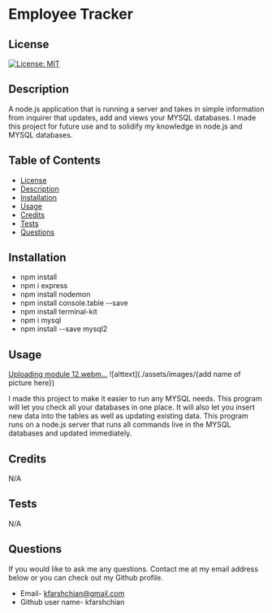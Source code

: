 

  # Employee Tracker

  ## License
  [![License: MIT](https://img.shields.io/badge/License-MIT-yellow.svg)](https://opensource.org/licenses/MIT)

  ## Description
  A node.js application that is running a server and takes in simple information from inquirer that updates, add and views your MYSQL databases. I made this project for future use and to solidify my knowledge in node.js and MYSQL databases. 

  ## Table of Contents
  - [License](#License)
  - [Description](#Description)
  - [Installation](#installation)
  - [Usage](#Usage)
  - [Credits](#credits)
  - [Tests](#Tests)
  - [Questions](#Questions)
  
  ## Installation
  
  - npm install 
  - npm i express
  - npm install nodemon
  - npm install console.table --save
  - npm install terminal-kit
  - npm i mysql
  - npm install --save mysql2

  ## Usage
  [Uploading module 12.webm…]()
  ![alttext](./assets/images/{add name of picture here})
  
  I made this project to make it easier to run any MYSQL needs. This program will let you check all your databases in one place. It will also let you insert new data into the tables as well as updating existing data. This program runs on a node.js server that runs all commands live in the MYSQL databases and updated immediately. 
  
  ## Credits
  N/A

  ## Tests
  N/A

  ## Questions
  If you would like to ask me any questions. Contact me at my email address below or you can check out my Github profile.
  - Email- kfarshchian@gmail.com
  - Github user name- kfarshchian
  
  
